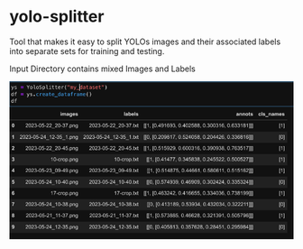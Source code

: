 # yolo-splitter
Tool that makes it easy to split YOLOs images and their associated labels into separate sets for training and testing.

Input Directory contains mixed Images and Labels

![mixed!](assets/dataframe.png)
<br>

